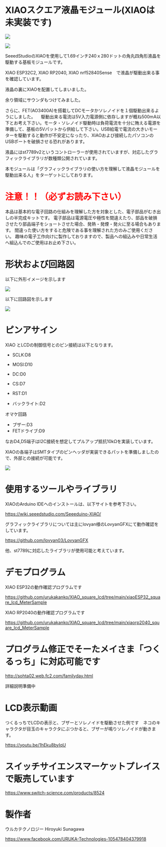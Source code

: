 # XIAOスクエア液晶モジュール(XIAOは未実装です)

![](gaiken.jpg)

![](gaiken2.jpg)

SeeedStudioのXIAOを使用して1.69インチ240ｘ280ドットの角丸四角形液晶を駆動する基板モジュールです。

XIAO ESP32C2, XIAO RP2040, XIAO nrf52840Sense　で液晶が駆動出来る事を確認しています。

液晶の裏にXIAOを配置してしまいました。

余り領域にサウンダもつけてみました。

さらに、FET(AO3400A)を搭載してDCモータかソレノイドを１個駆動出来るようにしました。
　駆動出来る電流は5V入力電源側に依存しますが概ね500mA以下とお考え下さい。モータ・ソレノイド駆動時は負荷電流を十分に賄える電源を準備して、基板の5Vパットから供給して下さい。USB給電で電流の大きいモーターを駆動すると動作が不安定になったり、XIAOおよび接続したパソコンのUSBポートを破損させる恐れがあります。

液晶にはst7789v2というコントローラーが使用されていますが、対応したグラフィックライブラリが数種類公開されています。

本モジュールは「グラフィックライブラリの使い方を理解して液晶モジュールを駆動出来る人」をターゲットにしております。


# <span style="color: red;">注意！！（必ずお読み下さい）</span>

本品は基本的な電子回路の仕組みを理解した方を対象とした、電子部品がむき出しの半完成キットです。
電子部品は電源電圧や極性を間違えたり、部品を破損させたり部品端子をショートさせた場合、発熱・発煙・発火に至る場合もあります。
間違った使い方をすると危険である事を理解された方のみご使用ください。
趣味の電子工作向けに製作しておりますので、製品への組込みや日常生活へ組込んでのご使用はお止め下さい。



# 形状および回路図

以下に外形イメージを示します

![](pcb_image.png)



以下に回路図を示します

![](schematic.png)





# ピンアサイン

XIAO とLCDの制御信号とのピン接続は以下となります。

- SCLK:D8

- MOSI:D10

- DC:D0

- CS:D7

- RST:D1

- バックライト:D2

オマケ回路

- ブザー:D3
- FETドライブ:D9


なおD4,D5端子はI2C接続を想定してプルアップ抵抗10kΩを実装しています。


XIAOの各端子はSMTタイプのピンヘッダが実装できるパットを準備しましたので、外部との接続が可能です。


![](gaiken3.jpg)



# 使用するツールやライブラリ

XIAOのArduino IDEへのインストールは、以下サイトを参考下さい。

https://wiki.seeedstudio.com/Seeeduino-XIAO/


グラフィックライブラリについては主にlovyan様のLovyanGFXにて動作確認をしています。

https://github.com/lovyan03/LovyanGFX

他、st7789に対応したライブラリが使用可能と考えています。


# デモプログラム

XIAO ESP32の動作確認プログラムです

https://github.com/urukakanko/XIAO_square_lcd/tree/main/xiaoESP32_square_lcd_MeterSample


XIAO RP2040の動作確認プログラムです

https://github.com/urukakanko/XIAO_square_lcd/tree/main/xiaorp2040_square_lcd_MeterSample



# プログラム修正でそーたメイさま「つくるっち」に対応可能です

http://sohta02.web.fc2.com/familyday.html

詳細説明準備中


# LCD表示動画

つくるっちでLCDの表示と、ブザーとソレノイドを駆動させた例です　ネコのキャラクタが目玉のキャラクタにぶつかると、ブザーが鳴りソレノイドが動きます。

https://youtu.be/1hEku8byIqU



# スイッチサイエンスマーケットプレイスで販売しています

https://www.switch-science.com/products/8524 


# 製作者

ウルカテクノロジー
Hiroyuki Sunagawa

https://www.facebook.com/URUKA-Technologies-105478404379918
